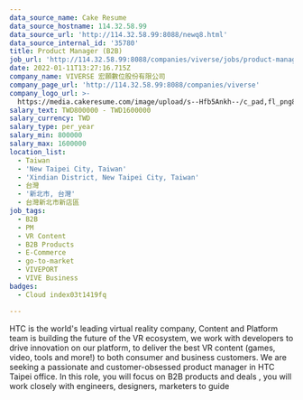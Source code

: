 ```yaml
---
data_source_name: Cake Resume
data_source_hostname: 114.32.58.99
data_source_url: 'http://114.32.58.99:8088/newq8.html'
data_source_internal_id: '35780'
title: Product Manager (B2B)
job_url: 'http://114.32.58.99:8088/companies/viverse/jobs/product-manager-b2b'
date: 2022-01-11T13:27:16.715Z
company_name: VIVERSE 宏願數位股份有限公司
company_page_url: 'http://114.32.58.99:8088/companies/viverse'
company_logo_url: >-
  https://media.cakeresume.com/image/upload/s--Hfb5Ankh--/c_pad,fl_png8,h_200,w_200/v1658906546/p2ruzcprxlhab4ckdnlj.png
salary_text: TWD800000 - TWD1600000
salary_currency: TWD
salary_type: per_year
salary_min: 800000
salary_max: 1600000
location_list:
  - Taiwan
  - 'New Taipei City, Taiwan'
  - 'Xindian District, New Taipei City, Taiwan'
  - 台灣
  - '新北市, 台灣'
  - 台灣新北市新店區
job_tags:
  - B2B
  - PM
  - VR Content
  - B2B Products
  - E-Commerce
  - go-to-market
  - VIVEPORT
  - VIVE Business
badges:
  - Cloud index03t1419fq

---
```


HTC is the world's leading virtual reality company, Content and Platform team is building the future of the VR ecosystem, we work with developers to drive innovation on our platform, to deliver the best VR content (games, video, tools and more!) to both consumer and business customers. We are seeking a passionate and customer-obsessed product manager in HTC Taipei office. In this role, you will focus on B2B products and deals , you will work closely with engineers, designers, marketers to guide 